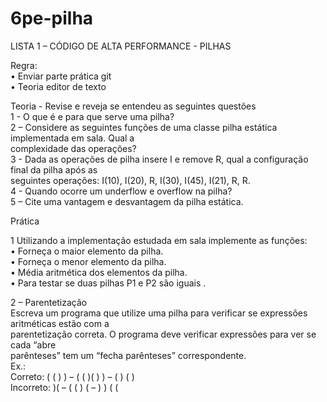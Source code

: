 # 6pe-pilha

LISTA 1 – CÓDIGO DE ALTA PERFORMANCE - PILHAS

Regra:<br>
• Enviar parte prática git<br>
• Teoria editor de texto<br>

Teoria - Revise e reveja se entendeu as seguintes questões<br>
1 - O que é e para que serve uma pilha?<br>
2 – Considere as seguintes funções de uma classe pilha estática implementada em sala. Qual a<br>
complexidade das operações?<br>
3 - Dada as operações de pilha insere I e remove R, qual a configuração final da pilha após as<br>
seguintes operações: I(10), I(20), R, I(30), I(45), I(21), R, R.<br>
4 - Quando ocorre um underflow e overflow na pilha?<br>
5 – Cite uma vantagem e desvantagem da pilha estática.<br>

Prática

1 Utilizando a implementação estudada em sala implemente as funções:<br>
• Forneça o maior elemento da pilha. <br>
• Forneça o menor elemento da pilha.<br>
• Média aritmética dos elementos da pilha.<br>
• Para testar se duas pilhas P1 e P2 são iguais .<br>

2 – Parentetização<br>
Escreva um programa que utilize uma pilha para verificar se expressões aritméticas estão com a<br>
parentetização correta. O programa deve verificar expressões para ver se cada “abre<br>
parênteses” tem um “fecha parênteses” correspondente.<br>
Ex.: <br>
Correto: ( ( ) ) – ( ( )( ) ) – ( ) ( )<br>
Incorreto: )( – ( ( ) ( – ) ) ( (<br>
